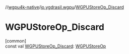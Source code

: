 //[wgpu4k-native](../../index.md)/[io.ygdrasil.wgpu](index.md)/[WGPUStoreOp_Discard](-w-g-p-u-store-op_-discard.md)

# WGPUStoreOp_Discard

[common]\
const val [WGPUStoreOp_Discard](-w-g-p-u-store-op_-discard.md): [WGPUStoreOp](-w-g-p-u-store-op/index.md)